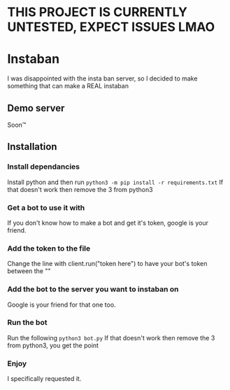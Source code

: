 # THIS PROJECT IS CURRENTLY UNTESTED, EXPECT ISSUES LMAO
# Instaban
I was disappointed with the insta ban server, so I decided to make something that can make a REAL instaban
## Demo server
Soon:tm:
## Installation
### Install dependancies
Install python and then run
`python3 -m pip install -r requirements.txt`
If that doesn't work then remove the 3 from python3
### Get a bot to use it with
If you don't know how to make a bot and get it's token, google is your friend.
### Add the token to the file
Change the line with client.run("token here") to have your bot's token between the ""
### Add the bot to the server you want to instaban on
Google is your friend for that one too.
### Run the bot
Run the following
`python3 bot.py`
If that doesn't work then remove the 3 from python3, you get the point
### Enjoy
I specifically requested it.

